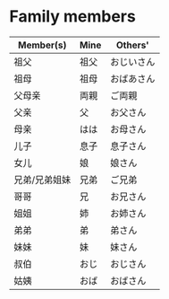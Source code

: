 Family members
==============

| Member(s)| Mine   | Others'  |
|----------|-------|-----------|
| 祖父		|	祖父	|	おじいさん| 
| 祖母		|	祖母	|	おばあさん| 
| 父母亲		|	両親	|	ご両親	 | 
| 父亲		|	父	|	お父さん	| 
| 母亲		|	はは	|	お母さん| 
| 儿子		|	息子	|	息子さん| 
| 女儿		|	娘	|	娘さん| 
| 兄弟/兄弟姐妹	|	兄弟	|	ご兄弟| 
| 哥哥		|	兄	|	お兄さん| 
| 姐姐		|	姉	|	お姉さん| 
| 弟弟		|	弟	|	弟さん | 
| 妹妹		|	妹	|	妹さん| 
| 叔伯		|	おじ	|	おじさん| 
| 姑姨		|	おば	|	おばさん	| 
